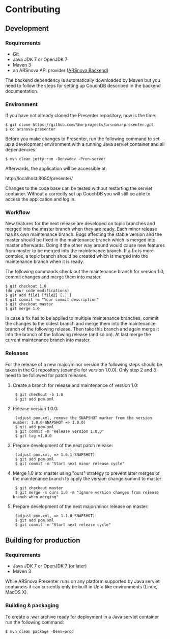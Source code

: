 # Contributing

## Development

### Requirements

* Git
* Java JDK 7 or OpenJDK 7
* Maven 3
* an ARSnova API provider
  ([ARSnova Backend](https://github.com/thm-projects/arsnova-backend))

The backend dependency is automatically downloaded by Maven but you need to
follow the steps for setting up CouchDB described in the backend documentation.

### Environment

If you have not already cloned the Presenter repository, now is the time:

	$ git clone https://github.com/thm-projects/arsnova-presenter.git
	$ cd arsnova-presenter

Before you make changes to Presenter, run the following command to set up a
development environment with a running Java servlet container and all
dependencies:

	$ mvn clean jetty:run -Denv=dev -Prun-server

Afterwards, the application will be accessible at:

http://localhost:8080/presenter/

Changes to the code base can be tested without restarting the servlet container.
Without a correctly set up CouchDB you will still be able to access the
application and log in.

### Workflow

New features for the next release are developed on topic branches and merged
into the master branch when they are ready. Each minor release has its own
maintenance branch. Bugs affecting the stable version and the master should be
fixed in the maintenance branch which is merged into master afterwards. Doing it
the other way around would cause new features from master to be merged into the
maintenance branch. If a fix is more complex, a topic branch should be created
which is merged into the maintenance branch when it is ready.

The following commands check out the maintenance branch for version 1.0, commit
changes and merge them into master.

	$ git checkout 1.0
	(do your code modifications)
	$ git add file1 [file2] [...]
	$ git commit -m "Your commit description"
	$ git checkout master
	$ git merge 1.0

In case a fix has to be applied to multiple maintenance branches, commit the
changes to the oldest branch and merge them into the maintenance branch of the
following release. Then take this branch and again merge it into the branch
of the following release (and so on). At last merge the current maintenance
branch into master.

### Releases

For the release of a new major/minor version the following steps should be taken
in the Git repository (example for version 1.0.0). Only step 2 and 3 need to be
followed for patch releases.

1. Create a branch for release and maintenance of version 1.0:

		$ git checkout -b 1.0
		$ git add pom.xml

2. Release version 1.0.0:

		(adjust pom.xml, remove the SNAPSHOT marker from the version number: 1.0.0-SNAPSHOT => 1.0.0)
		$ git add pom.xml
		$ git commit -m "Release version 1.0.0"
		$ git tag v1.0.0

3. Prepare development of the next patch release:

		(adjust pom.xml, => 1.0.1-SNAPSHOT)
		$ git add pom.xml
		$ git commit -m "Start next minor release cycle"

4. Merge 1.0 into master using "ours" strategy to prevent later merges of the
maintenance branch to apply the version change commit to master:

		$ git checkout master
		$ git merge -s ours 1.0 -m "Ignore version changes from release branch when merging"

5. Prepare development of the next major/minor release on master:

		(adjust pom.xml, => 1.1.0-SNAPSHOT)
		$ git add pom.xml
		$ git commit -m "Start next release cycle"

## Building for production

### Requirements

* Java JDK 7 or OpenJDK 7 (or later)
* Maven 3

While ARSnova Presenter runs on any platform supported by Java servlet
containers it can currently only be built in Unix-like environments (Linux,
MacOS X).

### Building & packaging

To create a .war archive ready for deployment in a Java servlet container run
the following command:

	$ mvn clean package -Denv=prod
